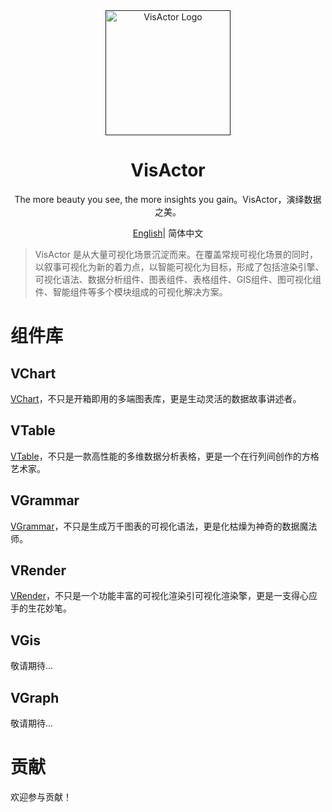 <div align="center">
  <a href="" target="_blank">
    <img alt="VisActor Logo" width="200" src=""/>
  </a>
</div>

<div align="center">
  <h1>VisActor</h1>
</div>

<div align="center">

The more beauty you see, the more insights you gain。VisActor，演绎数据之美。




</div>

<div align="center">

[English](https://github.com/VisActor/.github/blob/main/profile/README.md)| 简体中文

</div>

> VisActor 是从大量可视化场景沉淀而来。在覆盖常规可视化场景的同时，以叙事可视化为新的着力点，以智能可视化为目标，形成了包括渲染引擎、可视化语法、数据分析组件、图表组件、表格组件、GIS组件、图可视化组件、智能组件等多个模块组成的可视化解决方案。

# 组件库

## VChart
[VChart]()，不只是开箱即用的多端图表库，更是生动灵活的数据故事讲述者。
## VTable
[VTable]()，不只是一款高性能的多维数据分析表格，更是一个在行列间创作的方格艺术家。

## VGrammar
[VGrammar]()，不只是生成万千图表的可视化语法，更是化枯燥为神奇的数据魔法师。

## VRender
[VRender]()，不只是一个功能丰富的可视化渲染引可视化渲染擎，更是一支得心应手的生花妙笔。


## VGis
敬请期待...

## VGraph
敬请期待...



# 贡献
欢迎参与贡献！
